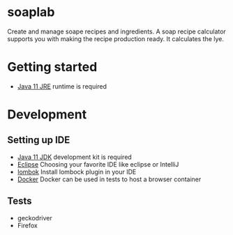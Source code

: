 # soaplab
Create and manage soape recipes and ingredients. A soap recipe calculator supports you with making the recipe production ready. It calculates the lye.

# Getting started
- [Java 11 JRE](https://adoptium.net/de/temurin/releases/?version=11) runtime is required

# Development
## Setting up IDE
- [Java 11 JDK](https://adoptium.net/de/temurin/releases/?version=11) development kit is required
- [Eclipse](https://www.eclipse.org/) Choosing your favorite IDE like eclipse or IntelliJ
- [lombok](https://projectlombok.org/) Install lombock plugin in your IDE
- [Docker](https://www.docker.com/) Docker can be used in tests to host a browser container
## Tests
- geckodriver
- Firefox
